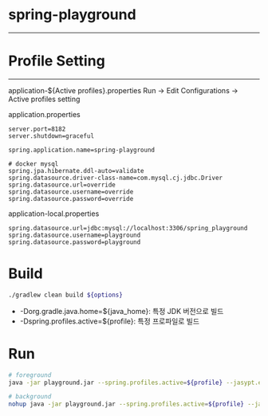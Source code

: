 # spring-playground

---

# Profile Setting

---

application-${Active profiles}.properties
Run -> Edit Configurations -> Active profiles setting

application.properties
```properties
server.port=8182
server.shutdown=graceful

spring.application.name=spring-playground

# docker mysql
spring.jpa.hibernate.ddl-auto=validate
spring.datasource.driver-class-name=com.mysql.cj.jdbc.Driver
spring.datasource.url=override
spring.datasource.username=override
spring.datasource.password=override
```

application-local.properties
```properties
spring.datasource.url=jdbc:mysql://localhost:3306/spring_playground
spring.datasource.username=playground
spring.datasource.password=playground
```

# Build
```bash
./gradlew clean build ${options}
```
- -Dorg.gradle.java.home=${java_home}: 특정 JDK 버전으로 빌드
- -Dspring.profiles.active=${profile}: 특정 프로파일로 빌드

# Run
```bash
# foreground
java -jar playground.jar --spring.profiles.active=${profile} --jasypt.encryptor.password=${password}

# background
nohup java -jar playground.jar --spring.profiles.active=${profile} --jasypt.encryptor.password=${password} > /dev/null 2>&1 &
```
